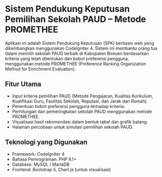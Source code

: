 # Sistem Pendukung Keputusan Pemilihan Sekolah PAUD – Metode PROMETHEE 



Aplikasi ini adalah Sistem Pendukung Keputusan (SPK) berbasis web yang dikembangkan menggunakan CodeIgniter 4. Sistem ini membantu orang tua dalam memilih sekolah PAUD terbaik di Kabupaten Bireuen berdasarkan kriteria yang telah ditentukan dan bobot preferensi pengguna, menggunakan metode PROMETHEE (Preference Ranking Organization Method for Enrichment Evaluation).

## Fitur Utama

- Input kriteria pemilihan PAUD (Metode Pengajaran, Kualitas Kurikulum, Kualifikasi Guru, Fasilitas Sekolah, Reputasi, dan Jarak dari Rumah).
- Penentuan bobot preferensi pengguna terhadap kriteria.
- Perhitungan dan pemeringkatan sekolah PAUD menggunakan metode PROMETHEE.
- Visualisasi hasil rekomendasi dalam bentuk tabel dan grafik batang.
- Halaman percobaan untuk simulasi pemilihan sekolah PAUD.

## Teknologi yang Digunakan
- Framework: CodeIgniter 4
- Bahasa Pemrograman: PHP 8.1+
- Database: MySQL / MariaDB
- Frontend: Bootstrap 5, Chart.js (untuk visualisasi)